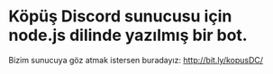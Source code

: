 # Köpüş Discord sunucusu için node.js dilinde yazılmış bir bot.

Bizim sunucuya göz atmak istersen buradayız: http://bit.ly/kopusDC/
